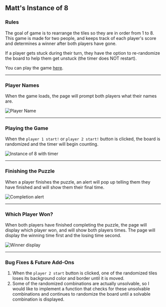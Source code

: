 ## Matt's Instance of 8 

### Rules
The goal of game is to rearrange the tiles so they are in order from 1 to 8. This game is made for two people, and keeps track of each player's score and determines a winner after both players have gone.

If a player gets stuck during their turn, they have the option to re-randomize the board to help them get unstuck (the timer does NOT restart).

You can play the game [here](https://mattwestenhaver.github.io/).

---
### Player Names

When the game loads, the page will prompt both players what their names are.

![Player Name](http://i.imgur.com/suTCCJz.png)

---
### Playing the Game

When the `player 1 start!` or `player 2 start!` button is clicked, the board is randomized and the timer will begin counting.

![Instance of 8 with timer](http://i.imgur.com/s5oytQQ.png)

---
### Finishing the Puzzle

When a player finishes the puzzle, an alert will pop up telling them they have finished and will show them their final time.

![Completion alert](http://i.imgur.com/fJhk4Xf.png)

---
### Which Player Won?

When both players have finished completing the puzzle, the page will display which player won, and will show both players times. The page will display the winning time first and the losing time second.

![Winner display](http://i.imgur.com/3n9zVnE.png)

---
### Bug Fixes & Future Add-Ons

1. When the `player 2 start` button is clicked, one of the randomized tiles loses its background color and border until it is moved.
2. Some of the randomized combinations are actually unsolvable, so I would like to implement a function that checks for these unsolvable combinations and continues to randomize the board until a solvable combination is displayed.
